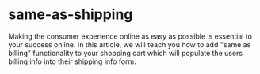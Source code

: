 # same-as-shipping
Making the consumer experience online as easy as possible is essential to your success online. In this article, we will teach you how to add "same as billing" functionality to your shopping cart which will populate the users billing info into their shipping info form.
